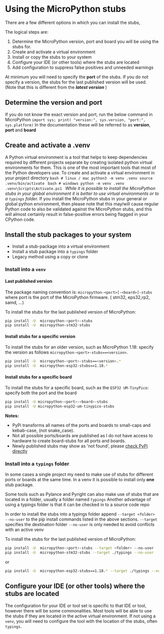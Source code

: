 # Using the MicroPython stubs

There are a few different options in which you can install the stubs,

The logical steps are:

1. Determine the MicroPython version, port and board you will be using the stubs for.
2. Create and activate a virtual environment
3. Install or copy the stubs to your system
4. Configure your IDE (or other tools) where the stubs are located
5. Add configuration to suppress false positives and unneeded warnings

At minimum you will need to specify the **port** of the stubs.
If you do not specify a version, the stubs for the last published version will be used. (Note that this is different from the **_latest version_** )

## Determine the version and port

If you do not know the exact version and port,  run the below command in MicroPython
`import sys; print( "version:", sys.version, "port:", sys.platform)`
In the documentation these will be referred to as **version**, **port** and **board**

## Create and activate a .venv

A Python virtual environment is a tool that helps to keep dependencies required by different projects separate by creating isolated python virtual environments for them. This is one of the most important tools that most of the Python developers use.
To create and activate a virtual environment in your project directory
    ```bash
    # linux / mac
    python3 -m venv .venv
    source .venv/bin/activate
    ```
    ```bash
    # windows
    python -m venv .venv
    .venv\Scripts\Activate.ps1
    ```
_While it is possible to install the MicroPython stubs in your global environment it is better to use virtual environments or to a `typings` folder._
If you install the MicroPython stubs in your general or global python environment, then please note that this may/will cause regular Python code to also be validated against the MicroPython stubs, and this will almost certainly result in false-positive errors being flagged in your CPython code.

## Install the stub packages to your system

- Install a stub-package into a virtual environment
- Install a stub package into a `typings` folder
- Legacy method using a copy or clone

### Install into a `venv`

#### Last published version

The package naming convention is: `micropython-<port>[-<board>]-stubs`
where port is the port of the MicroPython firmware. ( stm32, eps32,rp2, samd, ...)

To install the stubs for the last published version of MicroPython:

``` bash
pip install -U  micropython-<port>-stubs
pip install -U  micropython-stm32-stubs
```

#### Install stubs for a specific version

To install the stubs for an older version, such as MicroPython 1.18:
specify the version as follows `micropython-<port>-stubs==<version>`.

``` bash
pip install -U  micropython-<port>-stubs==<version>.*
pip install -U  micropython-esp32-stubs==1.18.*
```

#### Install stubs for a specific board

To install the stubs for a specific board, such as the `ESP32 UM-TinyPico`:
specify both the port and the board

``` bash
pip install -U micropython-<port>-<board>-stubs
pip install -U micropython-esp32-um-tinypico-stubs
```

**Notes:**

- PyPi transforms all names of the ports and boards to small-caps and kebab-case, (not snake_case).
- Not all possible ports/boards are published as I do not have access to hardware to create board-stubs for all ports and boards.
- Newly published stubs may show as 'not found', please [check PyPi directly](https://pypi.org/search/?q=micropython+-stubs&o=&c=Programming+Language+%3A%3A+Python+%3A%3A+Implementation+%3A%3A+MicroPython)

### Install into a `typings` folder

In some cases a single project my need to make use of stubs for different ports or boards at the same time. In a venv it is possible to install only **one** stub package.

Some tools such as Pylance and Pyright can also make use of stubs that are located in a folder, usually a folder named `typings`
Another advantage of  using a typings folder is that it can be checked in to a source code repo

In order to install the stubs into a typings folder append `--target <folder> --no-user` to the pip install commands listed in the above sections.
`--target` specifies the destination folder
`--no-user` is only needed to avoid conflicts with an active venv

To install the stubs for the last published version of MicroPython:

``` bash
pip install -U  micropython-<port>-stubs --target <folder> --no-user
pip install -U  micropython-stm32-stubs --target ./typings --no-user
```

or

``` bash
pip install -U  micropython-esp32-stubs==1.18.* --target ./typings --no-user
```

## Configure your IDE (or other tools) where the stubs are located

The configuration for your IDE or tool set is specific to that IDE or tool,
however there will be some commonalities.
Most tools will
be able to use the stubs if they are located in the active virtual environment.
If not using a `venv`, you will need to configure the tool with the location of the stubs, often `typings`.

[samples]: https://github.com/josverl/micropython-stubs/tree/main/docs/samples
[Discussions]: https://github.com/Josverl/micropython-stubs/discussions/categories/ideas
[PYPI]: https://pypi.org/search/?q=-stubs&o=&c=Programming+Language+%3A%3A+Python+%3A%3A+Implementation+%3A%3A+MicroPython
